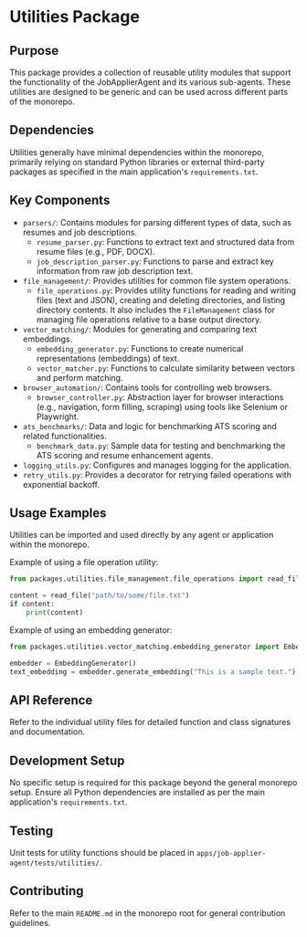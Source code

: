 # Utilities Package

## Purpose
This package provides a collection of reusable utility modules that support the functionality of the JobApplierAgent and its various sub-agents. These utilities are designed to be generic and can be used across different parts of the monorepo.

## Dependencies
Utilities generally have minimal dependencies within the monorepo, primarily relying on standard Python libraries or external third-party packages as specified in the main application's `requirements.txt`.

## Key Components
- `parsers/`: Contains modules for parsing different types of data, such as resumes and job descriptions.
  - `resume_parser.py`: Functions to extract text and structured data from resume files (e.g., PDF, DOCX).
  - `job_description_parser.py`: Functions to parse and extract key information from raw job description text.
- `file_management/`: Provides utilities for common file system operations.
  - `file_operations.py`: Provides utility functions for reading and writing files (text and JSON), creating and deleting directories, and listing directory contents. It also includes the `FileManagement` class for managing file operations relative to a base output directory.
- `vector_matching/`: Modules for generating and comparing text embeddings.
  - `embedding_generator.py`: Functions to create numerical representations (embeddings) of text.
  - `vector_matcher.py`: Functions to calculate similarity between vectors and perform matching.
- `browser_automation/`: Contains tools for controlling web browsers.
  - `browser_controller.py`: Abstraction layer for browser interactions (e.g., navigation, form filling, scraping) using tools like Selenium or Playwright.
- `ats_benchmarks/`: Data and logic for benchmarking ATS scoring and related functionalities.
  - `benchmark_data.py`: Sample data for testing and benchmarking the ATS scoring and resume enhancement agents.
- `logging_utils.py`: Configures and manages logging for the application.
- `retry_utils.py`: Provides a decorator for retrying failed operations with exponential backoff.

## Usage Examples
Utilities can be imported and used directly by any agent or application within the monorepo.

Example of using a file operation utility:
```python
from packages.utilities.file_management.file_operations import read_file

content = read_file("path/to/some/file.txt")
if content:
    print(content)
```

Example of using an embedding generator:
```python
from packages.utilities.vector_matching.embedding_generator import EmbeddingGenerator

embedder = EmbeddingGenerator()
text_embedding = embedder.generate_embedding("This is a sample text.")
```

## API Reference
Refer to the individual utility files for detailed function and class signatures and documentation.

## Development Setup
No specific setup is required for this package beyond the general monorepo setup. Ensure all Python dependencies are installed as per the main application's `requirements.txt`.

## Testing
Unit tests for utility functions should be placed in `apps/job-applier-agent/tests/utilities/`.

## Contributing
Refer to the main `README.md` in the monorepo root for general contribution guidelines.